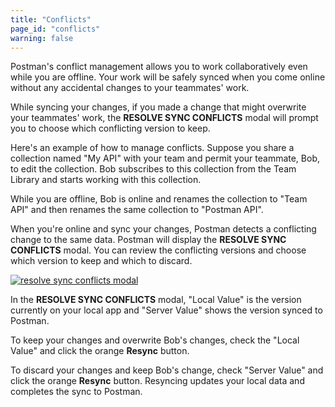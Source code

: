 ```yaml
---
title: "Conflicts"
page_id: "conflicts"
warning: false
---
```



Postman's conflict management allows you to work collaboratively even while you are offline. Your work will be safely synced when you come online without any accidental changes to your teammates' work. 

While syncing your changes, if you made a change that might overwrite your teammates' work, the **RESOLVE SYNC CONFLICTS** modal will prompt you to choose which conflicting version to keep.

Here's an example of how to manage conflicts. Suppose you share a collection named "My API" with your team and permit your teammate, Bob, to edit the collection. Bob subscribes to this collection from the Team Library and starts working with this collection.

While you are offline, Bob is online and renames the collection to "Team API" and then renames the same collection to "Postman API". 

When you're online and sync your changes, Postman detects a conflicting change to the same data. Postman will display the **RESOLVE SYNC CONFLICTS** modal. You can review the conflicting versions and choose which version to keep and which to discard. 

[![resolve sync conflicts modal](https://s3.amazonaws.com/postman-static-getpostman-com/postman-docs/59029599.png)](https://s3.amazonaws.com/postman-static-getpostman-com/postman-docs/59029599.png)

In the **RESOLVE SYNC CONFLICTS** modal, "Local Value" is the version currently on your local app and "Server Value" shows the version synced to Postman. 

To keep your changes and overwrite Bob's changes, check the "Local Value" and click the orange **Resync** button. 

To discard your changes and keep Bob's change, check "Server Value" and click the orange **Resync** button. Resyncing updates your local data and completes the sync to Postman.
